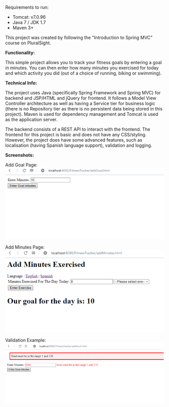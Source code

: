 Requirements to run:
- Tomcat: v7.0.96
- Java 7 / JDK 1.7
- Maven 3+

This project was created by following the "Introduction to Spring MVC" course on PluralSight.

**Functionality:**

This simple project allows you to track your fitness goals by entering a goal in minutes.
You can then enter how many minutes you exercised for today and which activity you did
(out of a choice of running, biking or swimming).

**Technical Info:**

The project uses Java (specifically Spring Framework and Spring MVC) for backend
and JSP/HTML and jQuery for frontend. It follows a Model View Controller architecture
as well as having a Service tier for business logic (there is no Repository tier
as there is no persistent data being stored in this project). Maven is used for 
dependency management and Tomcat is used as the application server.

The backend consists of a REST API to interact with the frontend. The frontend for this
project is basic and does not have any CSS/styling. However, the project does have some advanced
features, such as localisation (having Spanish language support), validation and logging.

**Screenshots:**


Add Goal Page:
 ![AddGoalPage](AddGoalPageScreenshot.PNG)


Add Minutes Page:
![AddMinutesPage](AddMinutesPageScreenshot.PNG)


Validation Example:
![ValidationExample](ValidationExampleScreenshot.PNG)